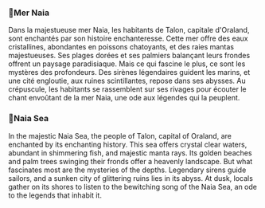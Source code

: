 ### 🌊Mer Naia

Dans la majestueuse mer Naia, les habitants de Talon, capitale d'Oraland, sont enchantés par son histoire enchanteresse.
Cette mer offre des eaux cristallines, abondantes en poissons chatoyants, et des raies mantas majestueuses. Ses plages
dorées et ses palmiers balançant leurs frondes offrent un paysage paradisiaque. Mais ce qui fascine le plus, ce sont les
mystères des profondeurs. Des sirènes légendaires guident les marins, et une cité engloutie, aux ruines scintillantes,
repose dans ses abysses. Au crépuscule, les habitants se rassemblent sur ses rivages pour écouter le chant envoûtant de
la mer Naia, une ode aux légendes qui la peuplent.

### 🌊Naia Sea

In the majestic Naia Sea, the people of Talon, capital of Oraland, are enchanted by its enchanting history. This sea
offers crystal clear waters, abundant in shimmering fish, and majestic manta rays. Its golden beaches and palm trees
swinging their fronds offer a heavenly landscape. But what fascinates most are the mysteries of the depths. Legendary
sirens guide sailors, and a sunken city of glittering ruins lies in its abyss. At dusk, locals gather on its shores to
listen to the bewitching song of the Naia Sea, an ode to the legends that inhabit it.
